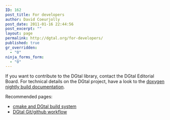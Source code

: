 ```yaml
---
ID: 162
post_title: For developers
author: David Coeurjolly
post_date: 2011-01-16 22:44:56
post_excerpt: ""
layout: page
permalink: http://dgtal.org/for-developers/
published: true
gr_overridden:
  - "0"
ninja_forms_form:
  - "0"
---
```

If you want to contribute to the DGtal library, contact the DGtal Editorial Board. For technical details on the DGtal project, have a look to the [doxygen nightly build documentation][1]. 

Recommended pages: 

* [cmake and DGtal build system][2]
* [DGtal Git/github workflow ][3]

 [1]: http://dgtal.org/doc/nightly/
 [2]: http://dgtal.org/doc/nightly/moduleBuildDGtal.html
 [3]: http://dgtal.org/doc/nightly/moduleFAQGit.html
